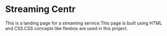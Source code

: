 # Streaming Centr
 This is a landing page for a streaming service.This page is built using HTML and CSS.CSS concepts like flexbox are used in this project.
